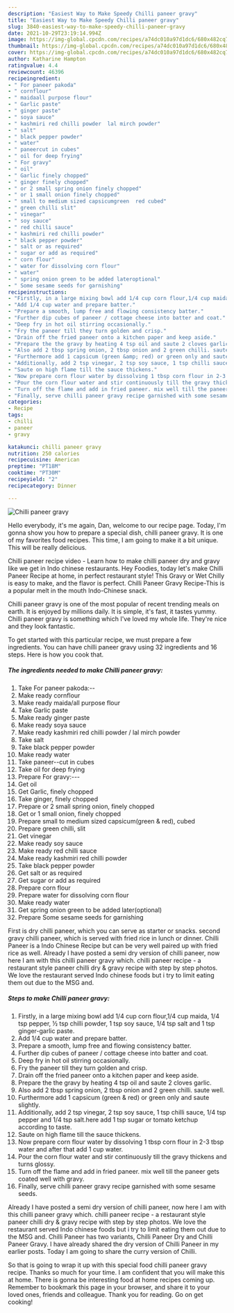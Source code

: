 ```yaml
---
description: "Easiest Way to Make Speedy Chilli paneer gravy"
title: "Easiest Way to Make Speedy Chilli paneer gravy"
slug: 3840-easiest-way-to-make-speedy-chilli-paneer-gravy
date: 2021-10-29T23:19:14.994Z
image: https://img-global.cpcdn.com/recipes/a74dc010a97d1dc6/680x482cq70/chilli-paneer-gravy-recipe-main-photo.jpg
thumbnail: https://img-global.cpcdn.com/recipes/a74dc010a97d1dc6/680x482cq70/chilli-paneer-gravy-recipe-main-photo.jpg
cover: https://img-global.cpcdn.com/recipes/a74dc010a97d1dc6/680x482cq70/chilli-paneer-gravy-recipe-main-photo.jpg
author: Katharine Hampton
ratingvalue: 4.4
reviewcount: 46396
recipeingredient:
- " For paneer pakoda"
- " cornflour"
- " maidaall purpose flour"
- " Garlic paste"
- " ginger paste"
- " soya sauce"
- " kashmiri red chilli powder  lal mirch powder"
- " salt"
- " black pepper powder"
- " water"
- " paneercut in cubes"
- " oil for deep frying"
- " For gravy"
- " oil"
- " Garlic finely chopped"
- " ginger finely chopped"
- " or 2 small spring onion finely chopped"
- " or 1 small onion finely chopped"
- " small to medium sized capsicumgreen  red cubed"
- " green chilli slit"
- " vinegar"
- " soy sauce"
- " red chilli sauce"
- " kashmiri red chilli powder"
- " black pepper powder"
- " salt or as required"
- " sugar or add as required"
- " corn flour"
- " water for dissolving corn flour"
- " water"
- " spring onion green to be added lateroptional"
- " Some sesame seeds for garnishing"
recipeinstructions:
- "Firstly, in a large mixing bowl add 1/4 cup corn flour,1/4 cup maida, 1/4 tsp pepper, ½ tsp chilli powder, 1 tsp soy sauce, 1/4 tsp salt and 1 tsp ginger-garlic paste."
- "Add 1/4 cup water and prepare batter."
- "Prepare a smooth, lump free and flowing consistency batter."
- "Further dip cubes of paneer / cottage cheese into batter and coat."
- "Deep fry in hot oil stirring occasionally."
- "Fry the paneer till they turn golden and crisp."
- "Drain off the fried paneer onto a kitchen paper and keep aside."
- "Prepare the the gravy by heating 4 tsp oil and saute 2 cloves garlic."
- "Also add 2 tbsp spring onion, 2 tbsp onion and 2 green chilli. saute well."
- "Furthermore add 1 capsicum (green &amp; red) or green only and saute slightly."
- "Additionally, add 2 tsp vinegar, 2 tsp soy sauce, 1 tsp chilli sauce, 1/4 tsp pepper and 1/4 tsp salt.here add 1 tsp sugar or tomato ketchup according to taste."
- "Saute on high flame till the sauce thickens."
- "Now prepare corn flour water by dissolving 1 tbsp corn flour in 2-3 tbsp water and after that add 1 cup water."
- "Pour the corn flour water and stir continuously till the gravy thickens and turns glossy."
- "Turn off the flame and add in fried paneer. mix well till the paneer gets coated well with gravy."
- "Finally, serve chilli paneer gravy recipe garnished with some sesame seeds."
categories:
- Recipe
tags:
- chilli
- paneer
- gravy

katakunci: chilli paneer gravy 
nutrition: 250 calories
recipecuisine: American
preptime: "PT18M"
cooktime: "PT30M"
recipeyield: "2"
recipecategory: Dinner

---
```



![Chilli paneer gravy](https://img-global.cpcdn.com/recipes/a74dc010a97d1dc6/680x482cq70/chilli-paneer-gravy-recipe-main-photo.jpg)

Hello everybody, it's me again, Dan, welcome to our recipe page. Today, I'm gonna show you how to prepare a special dish, chilli paneer gravy. It is one of my favorites food recipes. This time, I am going to make it a bit unique. This will be really delicious.

Chilli paneer recipe video - Learn how to make chilli paneer dry and gravy like we get in Indo chinese restaurants. Hey Foodies, today let&#39;s make Chilli Paneer Recipe at home, in perfect restaurant style! This Gravy or Wet Chilly is easy to make, and the flavor is perfect. Chilli Paneer Gravy Recipe-This is a popular melt in the mouth Indo-Chinese snack.

Chilli paneer gravy is one of the most popular of recent trending meals on earth. It is enjoyed by millions daily. It is simple, it's fast, it tastes yummy. Chilli paneer gravy is something which I've loved my whole life. They're nice and they look fantastic.


To get started with this particular recipe, we must prepare a few ingredients. You can have chilli paneer gravy using 32 ingredients and 16 steps. Here is how you cook that.

<!--inarticleads1-->

##### The ingredients needed to make Chilli paneer gravy:

1. Take  For paneer pakoda:--
1. Make ready  cornflour
1. Make ready  maida/all purpose flour
1. Take  Garlic paste
1. Make ready  ginger paste
1. Make ready  soya sauce
1. Make ready  kashmiri red chilli powder / lal mirch powder
1. Take  salt
1. Take  black pepper powder
1. Make ready  water
1. Take  paneer--cut in cubes
1. Take  oil for deep frying
1. Prepare  For gravy:---
1. Get  oil
1. Get  Garlic, finely chopped
1. Take  ginger, finely chopped
1. Prepare  or 2 small spring onion, finely chopped
1. Get  or 1 small onion, finely chopped
1. Prepare  small to medium sized capsicum(green &amp; red), cubed
1. Prepare  green chilli, slit
1. Get  vinegar
1. Make ready  soy sauce
1. Make ready  red chilli sauce
1. Make ready  kashmiri red chilli powder
1. Take  black pepper powder
1. Get  salt or as required
1. Get  sugar or add as required
1. Prepare  corn flour
1. Prepare  water for dissolving corn flour
1. Make ready  water
1. Get  spring onion green to be added later(optional)
1. Prepare  Some sesame seeds for garnishing


First is dry chilli paneer, which you can serve as starter or snacks. second gravy chilli paneer, which is served with fried rice in lunch or dinner. Chilli Paneer is a Indo Chinese Recipe but can be very well paired up with fried rice as well. Already I have posted a semi dry version of chilli paneer, now here I am with this chilli paneer gravy which. chilli paneer recipe - a restaurant style paneer chilli dry &amp; gravy recipe with step by step photos. We love the restaurant served Indo chinese foods but i try to limit eating them out due to the MSG and. 

<!--inarticleads2-->

##### Steps to make Chilli paneer gravy:

1. Firstly, in a large mixing bowl add 1/4 cup corn flour,1/4 cup maida, 1/4 tsp pepper, ½ tsp chilli powder, 1 tsp soy sauce, 1/4 tsp salt and 1 tsp ginger-garlic paste.
1. Add 1/4 cup water and prepare batter.
1. Prepare a smooth, lump free and flowing consistency batter.
1. Further dip cubes of paneer / cottage cheese into batter and coat.
1. Deep fry in hot oil stirring occasionally.
1. Fry the paneer till they turn golden and crisp.
1. Drain off the fried paneer onto a kitchen paper and keep aside.
1. Prepare the the gravy by heating 4 tsp oil and saute 2 cloves garlic.
1. Also add 2 tbsp spring onion, 2 tbsp onion and 2 green chilli. saute well.
1. Furthermore add 1 capsicum (green &amp; red) or green only and saute slightly.
1. Additionally, add 2 tsp vinegar, 2 tsp soy sauce, 1 tsp chilli sauce, 1/4 tsp pepper and 1/4 tsp salt.here add 1 tsp sugar or tomato ketchup according to taste.
1. Saute on high flame till the sauce thickens.
1. Now prepare corn flour water by dissolving 1 tbsp corn flour in 2-3 tbsp water and after that add 1 cup water.
1. Pour the corn flour water and stir continuously till the gravy thickens and turns glossy.
1. Turn off the flame and add in fried paneer. mix well till the paneer gets coated well with gravy.
1. Finally, serve chilli paneer gravy recipe garnished with some sesame seeds.


Already I have posted a semi dry version of chilli paneer, now here I am with this chilli paneer gravy which. chilli paneer recipe - a restaurant style paneer chilli dry &amp; gravy recipe with step by step photos. We love the restaurant served Indo chinese foods but i try to limit eating them out due to the MSG and. Chilli Paneer has two variants, Chilli Paneer Dry and Chilli Paneer Gravy. I have already shared the dry version of Chilli Paneer in my earlier posts. Today I am going to share the curry version of Chilli. 

So that is going to wrap it up with this special food chilli paneer gravy recipe. Thanks so much for your time. I am confident that you will make this at home. There is gonna be interesting food at home recipes coming up. Remember to bookmark this page in your browser, and share it to your loved ones, friends and colleague. Thank you for reading. Go on get cooking!
